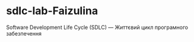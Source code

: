 # sdlc-lab-Faizulina
Software Development Life Cycle (SDLC) — Життєвий цикл програмного забезпечення
